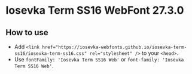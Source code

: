 # Iosevka Term SS16 WebFont 27.3.0

## How to use

- Add `<link href="https://iosevka-webfonts.github.io/iosevka-term-ss16/iosevka-term-ss16.css" rel="stylesheet" />` to your `<head>`.
- Use `fontFamily: 'Iosevka Term SS16 Web'` or `font-family: 'Iosevka Term SS16 Web'`.
